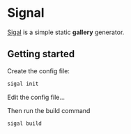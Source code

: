 # Signal

[Sigal](http://sigal.saimon.org) is a simple static **gallery** generator.

## Getting started

Create the config file:

```bash
sigal init
```

Edit the config file...

Then run the build command

```bash
sigal build
```
